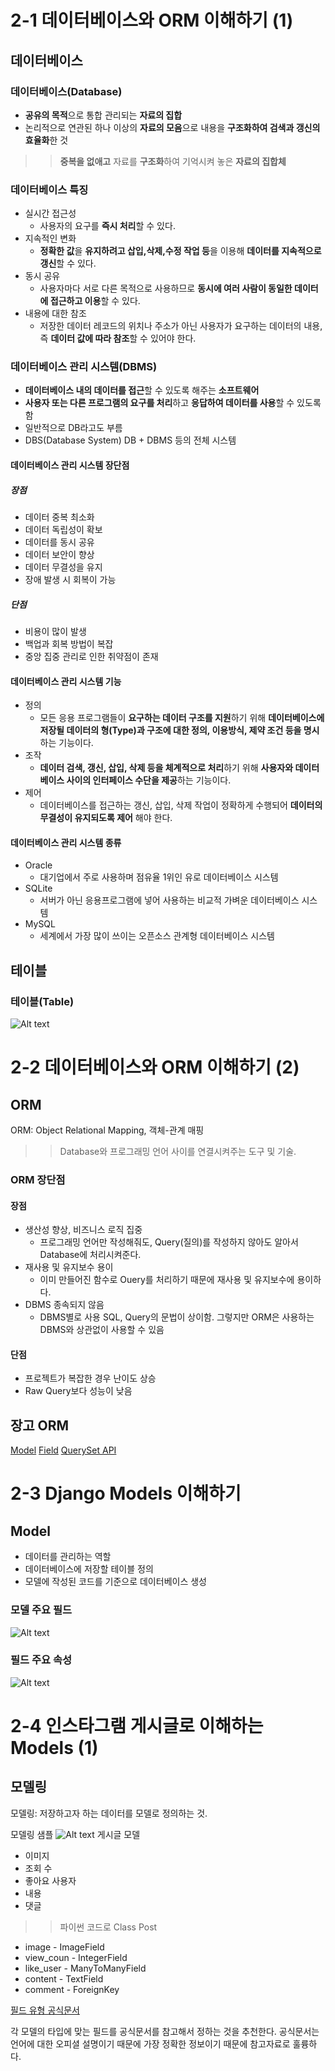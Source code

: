 # 2-1 데이터베이스와 ORM 이해하기 (1)
## 데이터베이스
### 데이터베이스(Database)
* **공유의 목적**으로 통합 관리되는 **자료의 집합**
* 논리적으로 연관된 하나 이상의 **자료의 모음**으로 내용을 **구조화하여 검색과 갱신의 효율화**한 것
>> **중복을 없애고** 자료를 **구조화**하여 기억시켜 놓은 **자료의 집합체**

### 데이터베이스 특징
* 실시간 접근성
  * 사용자의 요구를 **즉시 처리**할 수 있다.
* 지속적인 변화
  * **정확한 값**을 **유지하려고 삽입,삭제,수정 작업 등**을 이용해 **데이터를 지속적으로 갱신**할 수 있다.
* 동시 공유
  * 사용자마다 서로 다른 목적으로 사용하므로 **동시에 여러 사람이 동일한 데이터에 접근하고 이용**할 수 있다.
* 내용에 대한 참조
  * 저장한 데이터 레코드의 위치나 주소가 아닌 사용자가 요구하는 데이터의 내용, 즉 **데이터 값에 따라 참조**할 수 있어야 한다.

### 데이터베이스 관리 시스템(DBMS)
* **데이터베이스 내의 데이터를 접근**할 수 있도록 해주는 **소프트웨어**
* **사용자 또는 다른 프로그램의 요구를 처리**하고 **응답하여 데이터를 사용**할 수 있도록 함
* 일반적으로 DB라고도 부름
* DBS(Database System) DB + DBMS 등의 전체 시스템

#### 데이터베이스 관리 시스템 장단점
##### 장점
* 데이터 중복 최소화
* 데이터 독립성이 확보
* 데이터를 동시 공유
* 데이터 보안이 향상
* 데이터 무결성을 유지
* 장애 발생 시 회복이 가능
##### 단점
* 비용이 많이 발생
* 백업과 회복 방법이 복잡
* 중앙 집중 관리로 인한 취약점이 존재
#### 데이터베이스 관리 시스템 기능
* 정의
  * 모든 응용 프로그램들이 **요구하는 데이터 구조를 지원**하기 위해 **데이터베이스에 저장될 데이터의 형(Type)과 구조에 대한 정의, 이용방식, 제약 조건 등을 명시**하는 기능이다.
* 조작
  * **데이터 검색, 갱신, 삽입, 삭제 등을 체계적으로 처리**하기 위해 **사용자와 데이터베이스 사이의 인터페이스 수단을 제공**하는 기능이다.
* 제어
  * 데이터베이스를 접근하는 갱신, 삽입, 삭제 작업이 정확하게 수행되어 **데이터의 무결성이 유지되도록 제어** 해야 한다.

#### 데이터베이스 관리 시스템 종류
* Oracle
  * 대기업에서 주로 사용하며 점유율 1위인 유로 데이터베이스 시스템
* SQLite
  * 서버가 아닌 응용프로그램에 넣어 사용하는 비교적 가벼운 데이터베이스 시스템
* MySQL
  * 세계에서 가장 많이 쓰이는 오픈소스 관계형 데이터베이스 시스템

## 테이블
### 테이블(Table)
![Alt text](.\img\스크린샷%202023-05-21%20211159.png)

# 2-2 데이터베이스와 ORM 이해하기 (2)
## ORM
ORM: Object Relational Mapping, 객체-관계 매핑
>> Database와 프로그래밍 언어 사이를 연결시켜주는 도구 및 기술.

### ORM 장단점
#### 장점
* 생산성 향상, 비즈니스 로직 집중
  * 프로그래밍 언어만 작성해줘도, Query(질의)를 작성하지 않아도 알아서 Database에 처리시켜준다. 
* 재사용 및 유지보수 용이
  * 이미 만들어진 함수로 Ouery를 처리하기 때문에 재사용 및 유지보수에 용이하다.
* DBMS 종속되지 않음
  * DBMS별로 사용 SQL, Query의 문법이 상이함. 그렇지만 ORM은 사용하는 DBMS와 상관없이 사용할 수 있음
#### 단점
* 프로젝트가 복잡한 경우 난이도 상승
* Raw Query보다 성능이 낮음

## 장고 ORM
[Model](https://docs.djangoproject.com/en/4.0/topics/db/models/)
[Field](https://docs.djangoproject.com/en/4.0/ref/models/fields/)
[QuerySet API](https://docs.djangoproject.com/en/4.0/topics/db/queries/)

# 2-3 Django Models 이해하기
## Model
* 데이터를 관리하는 역할
* 데이터베이스에 저장할 테이블 정의
* 모델에 작성된 코드를 기준으로 데이터베이스 생성

### 모델 주요 필드
![Alt text](./img/스크린샷%202023-05-21%20215019.png)

### 필드 주요 속성
![Alt text](./img/스크린샷%202023-05-21필드주요속성.png)

# 2-4 인스타그램 게시글로 이해하는 Models (1)
## 모델링
모델링: 저장하고자 하는 데이터를 모델로 정의하는 것.

모델링 샘플
![Alt text](./img/스크린샷%202023-05-21%20모델링%20예시.png)
게시글 모델
* 이미지
* 조회 수
* 좋아요 사용자
* 내용
* 댓글
>> 파이썬 코드로
Class Post
* image - ImageField
* view_coun - IntegerField
* like_user - ManyToManyField
* content - TextField
* comment - ForeignKey

[필드 유형 공식문서](https://docs.djangoproject.com/en/4.0/ref/models/fields/#field-types)

각 모델의 타입에 맞는 필드를 공식문서를 참고해서 정하는 것을 추천한다. 공식문서는 언어에 대한 오피셜 설명이기 때문에 가장 정확한 정보이기 때문에 참고자료로 훌륭하다.






